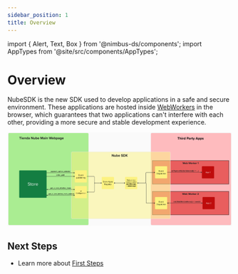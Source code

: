 ```yaml
---
sidebar_position: 1
title: Overview
---
```


import { Alert, Text, Box } from '@nimbus-ds/components';
import AppTypes from '@site/src/components/AppTypes';

# Overview

NubeSDK is the new SDK used to develop applications in a safe and secure environment. These applications are hosted inside [WebWorkers](https://developer.mozilla.org/en-US/docs/Web/API/Web_Workers_API/Using_web_workers) in the browser, which guarantees that two applications can't interfere with each other, providing a more secure and stable development experience.

![NubeSDK Diagram](../../../static/img/pt/nube-sdk-diagram.png "NubeSDK Diagram")

## Next Steps

- Learn more about [First Steps](./first-steps.md)

